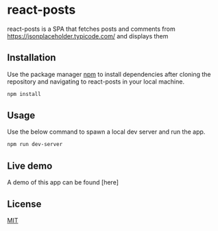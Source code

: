 # react-posts

react-posts is a SPA that fetches posts and comments from https://jsonplaceholder.typicode.com/ and displays them

## Installation

Use the package manager [npm](https://www.npmjs.com/get-npm) to install dependencies after cloning the repository and navigating to react-posts in your local machine.

```bash
npm install
```

## Usage

Use the below command to spawn a local dev server and run the app.

```bash
npm run dev-server
```

## Live demo

A demo of this app can be found [here]

## License

[MIT](https://choosealicense.com/licenses/mit/)
